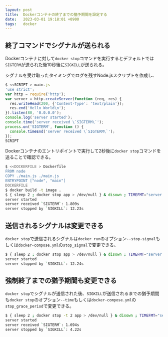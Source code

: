 ```yaml
---
layout: post
title:  Dockerコンテナの終了までの猶予期間を設定する
date:   2023-03-01 19:18:01 +0900
tags:   docker
---
```


## 終了コマンドでシグナルが送られる

Dockerコンテナに対して`docker stop`コマンドを実行するとデフォルトでは`SIGTERM`が送られた後10秒後に`SIGKILL`が送られる。

シグナルを受け取ったタイミングでログを残すNode.jsスクリプトを作成し、

```js
$ <<SCRIPT > main.js
'use strict';
var http = require('http');
var server = http.createServer(function (req, res) {
  res.writeHead(200, {'Content-Type': 'text/plain'});
  res.end('Hello World\n');
}).listen(80, '0.0.0.0');
console.log('server started');
console.time('server received \`SIGTERM\`');
process.on('SIGTERM', function () {
  console.timeEnd('server received \`SIGTERM\`');
});
SCRIPT
```

Dockerコンテナのエントリポイントで実行して2秒後に`docker stop`コマンドを送ることで確認できる。

```sh
$ <<DOCKERFILE > Dockerfile
FROM node
COPY ./main.js ./main.js
ENTRYPOINT ["node", "main"]
DOCKERFILE
$ docker build -t image .
$ { sleep 2 ; docker stop app > /dev/null } & disown ; TIMEFMT="server stopped by \`SIGKILL\`: %E" ; time docker run --rm --name app image
server started
server received `SIGTERM`: 1.809s
server stopped by `SIGKILL`: 12.23s
```

## 送信されるシグナルは変更できる

`docker stop`で送信されるシグナルは`docker run`のオプション`--stop-signal`もしくは`docker-compose.yml`の`stop_signal`で変更できる。

```sh
$ { sleep 2 ; docker stop app > /dev/null } & disown ; TIMEFMT="server stopped by \`SIGKILL\`: %E" ; time docker run --rm --name app --stop-signal 2 image
server started
server stopped by `SIGKILL`: 12.24s
```

## 強制終了までの猶予期間も変更できる

`docker stop`でシグナルが送信された後、`SIGKILL`が送信されるまでの猶予期間も`docker stop`のオプション`--time`もしくは`docker-compose.yml`の`stop_grace_period`で変更できる。

```sh
$ { sleep 2 ; docker stop -t 2 app > /dev/null } & disown ; TIMEFMT="server stopped by \`SIGKILL\`: %E" ; time docker run --rm --name app image
server started
server received `SIGTERM`: 1.694s
server stopped by `SIGKILL`: 4.22s
```
